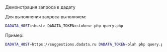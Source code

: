 Демонстрация запроса в дадату

Для выполнения запроса выполняем:

```bash
DADATA_HOST=<host> DADATA_TOKEN=<token> php query.php
```

Пример:

```bash
DADATA_HOST=https://suggestions.dadata.ru DADATA_TOKEN=blah php query.php
```